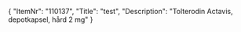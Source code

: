 {
  "ItemNr": "110137",
  "Title": "test",
  "Description": "Tolterodin Actavis, depotkapsel, hård 2 mg"
}